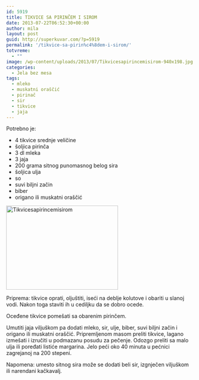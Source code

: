 ```yaml
---
id: 5919
title: TIKVICE SA PIRINČEM I SIROM
date: 2013-07-22T06:52:30+00:00
author: mila
layout: post
guid: http://superkuvar.com/?p=5919
permalink: '/tikvice-sa-pirin%c4%8dem-i-sirom/'
totvreme:
  - ""
image: /wp-content/uploads/2013/07/Tikvicesapirincemisirom-940x198.jpg
categories:
  - Jela bez mesa
tags:
  - mleko
  - muskatni oraščić
  - pirinač
  - sir
  - tikvice
  - jaja
---
```

Potrebno je:

  * 4 tikvice srednje veličine
  * šoljica pirinča
  * 3 dl mleka
  * 3 jaja
  * 200 grama sitnog punomasnog belog sira
  * šoljica ulja
  * so
  * suvi biljni začin
  * biber
  * origano ili muskatni oraščić

<img class="alignnone size-medium wp-image-5920" src="//superkuvar.com/wp-content/uploads/2013/07/Tikvicesapirincemisirom-300x225.jpg" alt="Tikvicesapirincemisirom" width="300" height="225" /> 

Priprema: tikvice oprati, oljuštiti, iseći na deblje kolutove i obariti u slanoj vodi. Nakon toga staviti ih u cediljku da se dobro ocede.

Oceđene tikvice pomešati sa obarenim pirinčem.

Umutiti jaja viljuškom pa dodati mleko, sir, ulje, biber, suvi biljni začin i origano ili muskatni oraščić. Pripremljenom masom preliti tikvice, lagano izmešati i izručiti u podmazanu posudu za pečenje. Odozgo preliti sa malo ulja ili poređati listiće margarina. Jelo peći oko 40 minuta u pećnici zagrejanoj na 200 stepeni.

Napomena: umesto sitnog sira može se dodati beli sir, izgnječen viljuškom ili narendani kačkavalj.